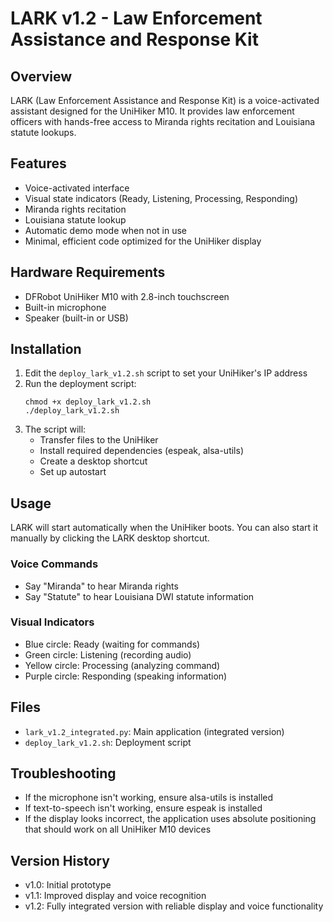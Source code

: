 # LARK v1.2 - Law Enforcement Assistance and Response Kit

## Overview
LARK (Law Enforcement Assistance and Response Kit) is a voice-activated assistant designed for the UniHiker M10. It provides law enforcement officers with hands-free access to Miranda rights recitation and Louisiana statute lookups.

## Features
- Voice-activated interface
- Visual state indicators (Ready, Listening, Processing, Responding)
- Miranda rights recitation
- Louisiana statute lookup
- Automatic demo mode when not in use
- Minimal, efficient code optimized for the UniHiker display

## Hardware Requirements
- DFRobot UniHiker M10 with 2.8-inch touchscreen
- Built-in microphone
- Speaker (built-in or USB)

## Installation
1. Edit the `deploy_lark_v1.2.sh` script to set your UniHiker's IP address
2. Run the deployment script:
   ```
   chmod +x deploy_lark_v1.2.sh
   ./deploy_lark_v1.2.sh
   ```
3. The script will:
   - Transfer files to the UniHiker
   - Install required dependencies (espeak, alsa-utils)
   - Create a desktop shortcut
   - Set up autostart

## Usage
LARK will start automatically when the UniHiker boots. You can also start it manually by clicking the LARK desktop shortcut.

### Voice Commands
- Say "Miranda" to hear Miranda rights
- Say "Statute" to hear Louisiana DWI statute information

### Visual Indicators
- Blue circle: Ready (waiting for commands)
- Green circle: Listening (recording audio)
- Yellow circle: Processing (analyzing command)
- Purple circle: Responding (speaking information)

## Files
- `lark_v1.2_integrated.py`: Main application (integrated version)
- `deploy_lark_v1.2.sh`: Deployment script

## Troubleshooting
- If the microphone isn't working, ensure alsa-utils is installed
- If text-to-speech isn't working, ensure espeak is installed
- If the display looks incorrect, the application uses absolute positioning that should work on all UniHiker M10 devices

## Version History
- v1.0: Initial prototype
- v1.1: Improved display and voice recognition
- v1.2: Fully integrated version with reliable display and voice functionality
